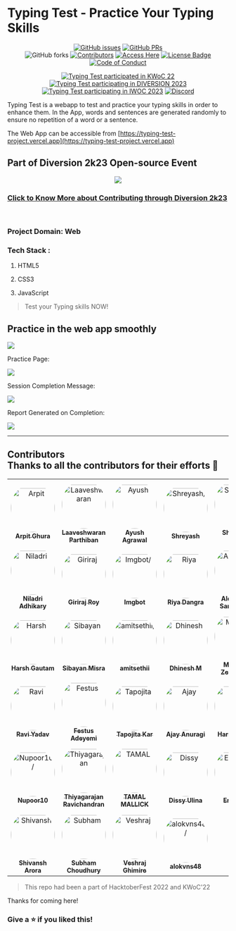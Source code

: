#  Typing Test - Practice Your Typing Skills

<div align="center">

[![GitHub issues](https://img.shields.io/github/issues/arpitghura/typing-test?color=pink&logo=github)](https://github.com/arpitghura/typing-test/issues)
[![GitHub PRs](https://img.shields.io/github/issues-pr/arpitghura/typing-test?style=social&logo=github)](https://github.com/arpitghura/typing-test/pulls)          
![GitHub forks](https://img.shields.io/github/forks/arpitghura/typing-test?logo=git)
[![Contributors](https://img.shields.io/github/contributors/arpitghura/typing-test?color=2b9348)](https://github.com/arpitghura/typing-test/contributors")
[![Access Here](https://img.shields.io/badge/Access-Here-brightgreen?style=?style=for-the-badge)](https://typing-test-project.vercel.app/)
[![License Badge](https://img.shields.io/github/license/arpitghura/hacktoberfest?color=2b9348)](https://github.com/arpitghura/typing-test/blob/main/LICENSE)
[![Code of Conduct](https://img.shields.io/badge/Codeof-Conduct-brightgreen?style=?style=for-the-badge)](https://github.com/arpitghura/typing-test/blob/main/CODE_OF_CONDUCT.md)

[![Typing Test participated in KWoC 22](https://img.shields.io/badge/KWoC-2022-blue?style=?style=for-the-badge)](https://kwoc.kossiitkgp.org/projects?query=typing+test)
[![Typing Test participating in DIVERSION 2023](https://img.shields.io/badge/DIVERSION-2023-blue?style=?style=for-the-badge)](https://diversion.tech/)
[![Typing Test participating in IWOC 2023](https://img.shields.io/badge/IWOC-2023-blue?style=?style=for-the-badge)](https://iwoc.live/project)
[![Discord](https://img.shields.io/discord/1050391184217997422?label=Join%20Discord%20&logo=discord&style=?style=for-the-badge)](https://discord.gg/7c3VGDutmS)

</div>

Typing Test is a webapp to test and practice your typing skills in order to enhance them. In the App, words and sentences are generated randomly to ensure no repetition of a word or a sentence. 

The Web App can be accessible from [https://typing-test-project.vercel.app](https://typing-test-project.vercel.app)

## Part of Diversion 2k23 Open-source Event 
<p align="center">
    <a href="https://diversion.tech/">
        <img src="./assets/images/Diversion-logo.png">
    </a>
</p>

### [Click to Know More about Contributing through Diversion 2k23](diversion-2k23.md)
<br>

### Project Domain: Web 
### Tech Stack : 

1. HTML5

2. CSS3

3. JavaScript

> Test your Typing skills NOW!

## Practice in the web app smoothly

<img src="./assets/images/Homepage.png">

Practice Page:

<img src="./assets/images/practice.png">

Session Completion Message:

<img src="./assets/images/typing-session-completed.png">

Report Generated on Completion:

<img src="./assets/images/Report.png">

---
## Contributors <br>  Thanks to all the contributors for their efforts 💖

<table>
<tr>
    <td align="center" style="word-wrap: break-word; width: 150.0; height: 150.0">
        <a href=https://github.com/arpitghura>
            <img src=https://avatars.githubusercontent.com/u/41796013?v=4 width="100;"  style="border-radius:50%;align-items:center;justify-content:center;overflow:hidden;padding-top:10px" alt=Arpit Ghura/>
            <br />
            <sub style="font-size:14px"><b>Arpit Ghura</b></sub>
        </a>
    </td>
    <td align="center" style="word-wrap: break-word; width: 150.0; height: 150.0">
        <a href=https://github.com/aviiciii>
            <img src=https://avatars.githubusercontent.com/u/88141521?v=4 width="100;"  style="border-radius:50%;align-items:center;justify-content:center;overflow:hidden;padding-top:10px" alt=Laaveshwaran Parthiban/>
            <br />
            <sub style="font-size:14px"><b>Laaveshwaran Parthiban</b></sub>
        </a>
    </td>
    <td align="center" style="word-wrap: break-word; width: 150.0; height: 150.0">
        <a href=https://github.com/A91y>
            <img src=https://avatars.githubusercontent.com/u/65825207?v=4 width="100;"  style="border-radius:50%;align-items:center;justify-content:center;overflow:hidden;padding-top:10px" alt=Ayush Agrawal/>
            <br />
            <sub style="font-size:14px"><b>Ayush Agrawal</b></sub>
        </a>
    </td>
    <td align="center" style="word-wrap: break-word; width: 150.0; height: 150.0">
        <a href=https://github.com/shreyash-b>
            <img src=https://avatars.githubusercontent.com/u/52196231?v=4 width="100;"  style="border-radius:50%;align-items:center;justify-content:center;overflow:hidden;padding-top:10px" alt=Shreyash/>
            <br />
            <sub style="font-size:14px"><b>Shreyash</b></sub>
        </a>
    </td>
    <td align="center" style="word-wrap: break-word; width: 150.0; height: 150.0">
        <a href=https://github.com/Shantanu-Meta>
            <img src=https://avatars.githubusercontent.com/u/117648930?v=4 width="100;"  style="border-radius:50%;align-items:center;justify-content:center;overflow:hidden;padding-top:10px" alt=Shantanu Dutta/>
            <br />
            <sub style="font-size:14px"><b>Shantanu Dutta</b></sub>
        </a>
    </td>
    <td align="center" style="word-wrap: break-word; width: 150.0; height: 150.0">
        <a href=https://github.com/Jideotetic>
            <img src=https://avatars.githubusercontent.com/u/53506936?v=4 width="100;"  style="border-radius:50%;align-items:center;justify-content:center;overflow:hidden;padding-top:10px" alt=Yusuf Abdulbasit/>
            <br />
            <sub style="font-size:14px"><b>Yusuf Abdulbasit</b></sub>
        </a>
    </td>
</tr>
<tr>
    <td align="center" style="word-wrap: break-word; width: 150.0; height: 150.0">
        <a href=https://github.com/niladrix719>
            <img src=https://avatars.githubusercontent.com/u/91966855?v=4 width="100;"  style="border-radius:50%;align-items:center;justify-content:center;overflow:hidden;padding-top:10px" alt=Niladri Adhikary />
            <br />
            <sub style="font-size:14px"><b>Niladri Adhikary </b></sub>
        </a>
    </td>
    <td align="center" style="word-wrap: break-word; width: 150.0; height: 150.0">
        <a href=https://github.com/Giriraj-Roy>
            <img src=https://avatars.githubusercontent.com/u/88903134?v=4 width="100;"  style="border-radius:50%;align-items:center;justify-content:center;overflow:hidden;padding-top:10px" alt=Giriraj Roy/>
            <br />
            <sub style="font-size:14px"><b>Giriraj Roy</b></sub>
        </a>
    </td>
    <td align="center" style="word-wrap: break-word; width: 150.0; height: 150.0">
        <a href=https://github.com/ImgBotApp>
            <img src=https://avatars.githubusercontent.com/u/31427850?v=4 width="100;"  style="border-radius:50%;align-items:center;justify-content:center;overflow:hidden;padding-top:10px" alt=Imgbot/>
            <br />
            <sub style="font-size:14px"><b>Imgbot</b></sub>
        </a>
    </td>
    <td align="center" style="word-wrap: break-word; width: 150.0; height: 150.0">
        <a href=https://github.com/Riya14-dangra>
            <img src=https://avatars.githubusercontent.com/u/84792579?v=4 width="100;"  style="border-radius:50%;align-items:center;justify-content:center;overflow:hidden;padding-top:10px" alt=Riya Dangra/>
            <br />
            <sub style="font-size:14px"><b>Riya Dangra</b></sub>
        </a>
    </td>
    <td align="center" style="word-wrap: break-word; width: 150.0; height: 150.0">
        <a href=https://github.com/alexsam29>
            <img src=https://avatars.githubusercontent.com/u/69481177?v=4 width="100;"  style="border-radius:50%;align-items:center;justify-content:center;overflow:hidden;padding-top:10px" alt=Alexander Samaniego/>
            <br />
            <sub style="font-size:14px"><b>Alexander Samaniego</b></sub>
        </a>
    </td>
    <td align="center" style="word-wrap: break-word; width: 150.0; height: 150.0">
        <a href=https://github.com/chikkibum>
            <img src=https://avatars.githubusercontent.com/u/71315985?v=4 width="100;"  style="border-radius:50%;align-items:center;justify-content:center;overflow:hidden;padding-top:10px" alt=Bhaskar Pandey/>
            <br />
            <sub style="font-size:14px"><b>Bhaskar Pandey</b></sub>
        </a>
    </td>
</tr>
<tr>
    <td align="center" style="word-wrap: break-word; width: 150.0; height: 150.0">
        <a href=https://github.com/iharshka>
            <img src=https://avatars.githubusercontent.com/u/106887668?v=4 width="100;"  style="border-radius:50%;align-items:center;justify-content:center;overflow:hidden;padding-top:10px" alt=Harsh Gautam/>
            <br />
            <sub style="font-size:14px"><b>Harsh Gautam</b></sub>
        </a>
    </td>
    <td align="center" style="word-wrap: break-word; width: 150.0; height: 150.0">
        <a href=https://github.com/sibayanmisra2002>
            <img src=https://avatars.githubusercontent.com/u/88418750?v=4 width="100;"  style="border-radius:50%;align-items:center;justify-content:center;overflow:hidden;padding-top:10px" alt=Sibayan Misra/>
            <br />
            <sub style="font-size:14px"><b>Sibayan Misra</b></sub>
        </a>
    </td>
    <td align="center" style="word-wrap: break-word; width: 150.0; height: 150.0">
        <a href=https://github.com/amitsethii>
            <img src=https://avatars.githubusercontent.com/u/49728020?v=4 width="100;"  style="border-radius:50%;align-items:center;justify-content:center;overflow:hidden;padding-top:10px" alt=amitsethii/>
            <br />
            <sub style="font-size:14px"><b>amitsethii</b></sub>
        </a>
    </td>
    <td align="center" style="word-wrap: break-word; width: 150.0; height: 150.0">
        <a href=https://github.com/mdhinesh>
            <img src=https://avatars.githubusercontent.com/u/58901210?v=4 width="100;"  style="border-radius:50%;align-items:center;justify-content:center;overflow:hidden;padding-top:10px" alt=Dhinesh M/>
            <br />
            <sub style="font-size:14px"><b>Dhinesh M</b></sub>
        </a>
    </td>
    <td align="center" style="word-wrap: break-word; width: 150.0; height: 150.0">
        <a href=https://github.com/zemetskiym>
            <img src=https://avatars.githubusercontent.com/u/122832270?v=4 width="100;"  style="border-radius:50%;align-items:center;justify-content:center;overflow:hidden;padding-top:10px" alt=Matthew Zemetskiy/>
            <br />
            <sub style="font-size:14px"><b>Matthew Zemetskiy</b></sub>
        </a>
    </td>
    <td align="center" style="word-wrap: break-word; width: 150.0; height: 150.0">
        <a href=https://github.com/Ayush4web>
            <img src=https://avatars.githubusercontent.com/u/85270991?v=4 width="100;"  style="border-radius:50%;align-items:center;justify-content:center;overflow:hidden;padding-top:10px" alt=Ayush Choubey/>
            <br />
            <sub style="font-size:14px"><b>Ayush Choubey</b></sub>
        </a>
    </td>
</tr>
<tr>
    <td align="center" style="word-wrap: break-word; width: 150.0; height: 150.0">
        <a href=https://github.com/TheXro>
            <img src=https://avatars.githubusercontent.com/u/84002250?v=4 width="100;"  style="border-radius:50%;align-items:center;justify-content:center;overflow:hidden;padding-top:10px" alt=Ravi Yadav/>
            <br />
            <sub style="font-size:14px"><b>Ravi Yadav</b></sub>
        </a>
    </td>
    <td align="center" style="word-wrap: break-word; width: 150.0; height: 150.0">
        <a href=https://github.com/kalosFestus>
            <img src=https://avatars.githubusercontent.com/u/79145625?v=4 width="100;"  style="border-radius:50%;align-items:center;justify-content:center;overflow:hidden;padding-top:10px" alt=Festus Adeyemi/>
            <br />
            <sub style="font-size:14px"><b>Festus Adeyemi</b></sub>
        </a>
    </td>
    <td align="center" style="word-wrap: break-word; width: 150.0; height: 150.0">
        <a href=https://github.com/Tapo41>
            <img src=https://avatars.githubusercontent.com/u/121812218?v=4 width="100;"  style="border-radius:50%;align-items:center;justify-content:center;overflow:hidden;padding-top:10px" alt=Tapojita Kar/>
            <br />
            <sub style="font-size:14px"><b>Tapojita Kar</b></sub>
        </a>
    </td>
    <td align="center" style="word-wrap: break-word; width: 150.0; height: 150.0">
        <a href=https://github.com/ajayanuragi>
            <img src=https://avatars.githubusercontent.com/u/92710715?v=4 width="100;"  style="border-radius:50%;align-items:center;justify-content:center;overflow:hidden;padding-top:10px" alt=Ajay Anuragi/>
            <br />
            <sub style="font-size:14px"><b>Ajay Anuragi</b></sub>
        </a>
    </td>
    <td align="center" style="word-wrap: break-word; width: 150.0; height: 150.0">
        <a href=https://github.com/harshyadavcs>
            <img src=https://avatars.githubusercontent.com/u/108284583?v=4 width="100;"  style="border-radius:50%;align-items:center;justify-content:center;overflow:hidden;padding-top:10px" alt=Harsh Yadav/>
            <br />
            <sub style="font-size:14px"><b>Harsh Yadav</b></sub>
        </a>
    </td>
    <td align="center" style="word-wrap: break-word; width: 150.0; height: 150.0">
        <a href=https://github.com/maciek04786>
            <img src=https://avatars.githubusercontent.com/u/105375946?v=4 width="100;"  style="border-radius:50%;align-items:center;justify-content:center;overflow:hidden;padding-top:10px" alt=Maciek S/>
            <br />
            <sub style="font-size:14px"><b>Maciek S</b></sub>
        </a>
    </td>
</tr>
<tr>
    <td align="center" style="word-wrap: break-word; width: 150.0; height: 150.0">
        <a href=https://github.com/Nupoor10>
            <img src=https://avatars.githubusercontent.com/u/92589912?v=4 width="100;"  style="border-radius:50%;align-items:center;justify-content:center;overflow:hidden;padding-top:10px" alt=Nupoor10/>
            <br />
            <sub style="font-size:14px"><b>Nupoor10</b></sub>
        </a>
    </td>
    <td align="center" style="word-wrap: break-word; width: 150.0; height: 150.0">
        <a href=https://github.com/trravic>
            <img src=https://avatars.githubusercontent.com/u/27724580?v=4 width="100;"  style="border-radius:50%;align-items:center;justify-content:center;overflow:hidden;padding-top:10px" alt=Thiyagarajan Ravichandran/>
            <br />
            <sub style="font-size:14px"><b>Thiyagarajan Ravichandran</b></sub>
        </a>
    </td>
    <td align="center" style="word-wrap: break-word; width: 150.0; height: 150.0">
        <a href=https://github.com/mallickboy>
            <img src=https://avatars.githubusercontent.com/u/96945731?v=4 width="100;"  style="border-radius:50%;align-items:center;justify-content:center;overflow:hidden;padding-top:10px" alt=TAMAL MALLICK/>
            <br />
            <sub style="font-size:14px"><b>TAMAL MALLICK</b></sub>
        </a>
    </td>
    <td align="center" style="word-wrap: break-word; width: 150.0; height: 150.0">
        <a href=https://github.com/dissyulina>
            <img src=https://avatars.githubusercontent.com/u/80319559?v=4 width="100;"  style="border-radius:50%;align-items:center;justify-content:center;overflow:hidden;padding-top:10px" alt=Dissy Ulina/>
            <br />
            <sub style="font-size:14px"><b>Dissy Ulina</b></sub>
        </a>
    </td>
    <td align="center" style="word-wrap: break-word; width: 150.0; height: 150.0">
        <a href=https://github.com/emday4prez>
            <img src=https://avatars.githubusercontent.com/u/35363144?v=4 width="100;"  style="border-radius:50%;align-items:center;justify-content:center;overflow:hidden;padding-top:10px" alt=Emerson/>
            <br />
            <sub style="font-size:14px"><b>Emerson</b></sub>
        </a>
    </td>
    <td align="center" style="word-wrap: break-word; width: 150.0; height: 150.0">
        <a href=https://github.com/priyanshu2k3>
            <img src=https://avatars.githubusercontent.com/u/100031428?v=4 width="100;"  style="border-radius:50%;align-items:center;justify-content:center;overflow:hidden;padding-top:10px" alt=Priyanshu/>
            <br />
            <sub style="font-size:14px"><b>Priyanshu</b></sub>
        </a>
    </td>
</tr>
<tr>
    <td align="center" style="word-wrap: break-word; width: 150.0; height: 150.0">
        <a href=https://github.com/ShivanshAr97>
            <img src=https://avatars.githubusercontent.com/u/96040322?v=4 width="100;"  style="border-radius:50%;align-items:center;justify-content:center;overflow:hidden;padding-top:10px" alt=Shivansh Arora/>
            <br />
            <sub style="font-size:14px"><b>Shivansh Arora</b></sub>
        </a>
    </td>
    <td align="center" style="word-wrap: break-word; width: 150.0; height: 150.0">
        <a href=https://github.com/SubhamChoudhury>
            <img src=https://avatars.githubusercontent.com/u/55877612?v=4 width="100;"  style="border-radius:50%;align-items:center;justify-content:center;overflow:hidden;padding-top:10px" alt=Subham Choudhury/>
            <br />
            <sub style="font-size:14px"><b>Subham Choudhury</b></sub>
        </a>
    </td>
    <td align="center" style="word-wrap: break-word; width: 150.0; height: 150.0">
        <a href=https://github.com/V35HR4J>
            <img src=https://avatars.githubusercontent.com/u/54109630?v=4 width="100;"  style="border-radius:50%;align-items:center;justify-content:center;overflow:hidden;padding-top:10px" alt=Veshraj Ghimire/>
            <br />
            <sub style="font-size:14px"><b>Veshraj Ghimire</b></sub>
        </a>
    </td>
    <td align="center" style="word-wrap: break-word; width: 150.0; height: 150.0">
        <a href=https://github.com/alokvns48>
            <img src=https://avatars.githubusercontent.com/u/63348356?v=4 width="100;"  style="border-radius:50%;align-items:center;justify-content:center;overflow:hidden;padding-top:10px" alt=alokvns48/>
            <br />
            <sub style="font-size:14px"><b>alokvns48</b></sub>
        </a>
    </td>
</tr>
</table>

> This repo had been a part of HacktoberFest 2022 and KWoC'22

Thanks for coming here!
### Give a ⭐ if you liked this!
